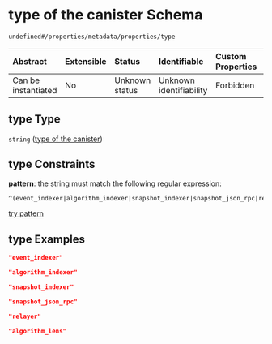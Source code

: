 # type of the canister Schema

```txt
undefined#/properties/metadata/properties/type
```



| Abstract            | Extensible | Status         | Identifiable            | Custom Properties | Additional Properties | Access Restrictions | Defined In                                                      |
| :------------------ | :--------- | :------------- | :---------------------- | :---------------- | :-------------------- | :------------------ | :-------------------------------------------------------------- |
| Can be instantiated | No         | Unknown status | Unknown identifiability | Forbidden         | Allowed               | none                | [relayer.json\*](../../out/relayer.json "open original schema") |

## type Type

`string` ([type of the canister](relayer-properties-metadata-properties-type-of-the-canister.md))

## type Constraints

**pattern**: the string must match the following regular expression:&#x20;

```regexp
^(event_indexer|algorithm_indexer|snapshot_indexer|snapshot_json_rpc|relayer|algorithm_lens)$
```

[try pattern](https://regexr.com/?expression=%5E\(event_indexer%7Calgorithm_indexer%7Csnapshot_indexer%7Csnapshot_json_rpc%7Crelayer%7Calgorithm_lens\)%24 "try regular expression with regexr.com")

## type Examples

```json
"event_indexer"
```

```json
"algorithm_indexer"
```

```json
"snapshot_indexer"
```

```json
"snapshot_json_rpc"
```

```json
"relayer"
```

```json
"algorithm_lens"
```
